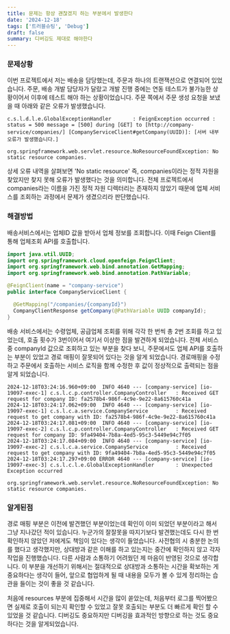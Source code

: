 ```yaml
---
title: 문제는 항상 괜찮겠지 하는 부분에서 발생한다
date: '2024-12-18'
tags: ['트러블슈팅', 'Debug']
draft: false
summary: 디버깅도 제대로 해야한다
---
```


### 문제상황

이번 프로젝트에서 저는 배송을 담당했는데, 주문과 하나의 트랜잭션으로 연결되어 있었습니다. 주문, 배송 개발 담당자가 달랐고 개발 진행 중에는 연동 테스트가 불가능한 상황이어서 이후에 테스트 해야 하는 상황이었습니다. 주문 쪽에서 주문 생성 요청을 보냈을 때 아래와 같은 오류가 발생했습니다.

```
c.s.l.d.l.e.GlobalExceptionHandler       : FeignException occurred : status = 500 message = [500] during [GET] to [http://company-service/companies/] [CompanyServiceClient#getCompany(UUID)]: [서버 내부 오류가 발생했습니다.]
```

```
org.springframework.web.servlet.resource.NoResourceFoundException: No static resource companies.
```

상세 오류 내역을 살펴보면 'No static resource' 즉, companies이라는 정적 자원을 찾았지만 찾지 못해 오류가 발생했다는 것을 의미합니다. 전체 프로젝트에서 companies라는 이름을 가진 정적 자원 디렉터리는 존재하지 않았기 때문에 업체 서비스를 조회하는 과정에서 문제가 생겼으리라 판단했습니다.

### 해결방법

배송서비스에서는 업체ID 값을 받아서 업체 정보를 조회합니다. 이때 Feign Client를 통해 업체조회 API를 호출합니다.

```java
import java.util.UUID;
import org.springframework.cloud.openfeign.FeignClient;
import org.springframework.web.bind.annotation.GetMapping;
import org.springframework.web.bind.annotation.PathVariable;

@FeignClient(name = "company-service")
public interface CompanyServiceClient {

  @GetMapping("/companies/{companyId}")
  CompanyClientResponse getCompany(@PathVariable UUID companyId);
}
```

배송 서비스에서는 수령업체, 공급업체 조회를 위해 각각 한 번씩 총 2번 조회를 하고 있었는데, 호출 횟수가 3번이어서 여기서 이상한 점을 발견하게 되었습니다. 전체 서비스 중 companyId 값으로 조회하고 있는 부분을 찾다 보니, 주문에서도 업체 API를 호출하는 부분이 있었고 경로 매핑이 잘못되어 있다는 것을 알게 되었습니다. 경로매핑을 수정하고 주문에서 호출하는 서비스 로직을 함께 수정한 후 값이 정상적으로 출력되는 점을 알게 되었습니다.

```
2024-12-18T03:24:16.960+09:00  INFO 4640 --- [company-service] [io-19097-exec-1] c.s.l.c.p.controller.CompanyController   : Received GET request for company ID: fa2578b4-986f-4c9e-9e22-8a615760c41a
2024-12-18T03:24:17.062+09:00  INFO 4640 --- [company-service] [io-19097-exec-1] c.s.l.c.a.service.CompanyService         : Received request to get company with ID: fa2578b4-986f-4c9e-9e22-8a615760c41a
2024-12-18T03:24:17.081+09:00  INFO 4640 --- [company-service] [io-19097-exec-2] c.s.l.c.p.controller.CompanyController   : Received GET request for company ID: 9fa49404-7b8a-4ed5-95c3-5449e94c7f05
2024-12-18T03:24:17.084+09:00  INFO 4640 --- [company-service] [io-19097-exec-2] c.s.l.c.a.service.CompanyService         : Received request to get company with ID: 9fa49404-7b8a-4ed5-95c3-5449e94c7f05
2024-12-18T03:24:17.297+09:00 ERROR 4640 --- [company-service] [io-19097-exec-3] c.s.l.c.l.e.GlobalExceptionHandler       : Unexpected Exception occurred

org.springframework.web.servlet.resource.NoResourceFoundException: No static resource companies.
```

### 알게된점

경로 매핑 부분은 이전에 발견했던 부분이었는데 확인이 이미 되었던 부분이라고 해서 그냥 지나갔던 적이 있습니다. 누군가의 잘잘못을 따지기보다 발견했는데도 다시 한 번 확인하지 않았던 저에게도 책임이 있다는 생각이 들었습니다. 사전협의 시 충분한 논의를 했다고 생각했지만, 상대방과 같은 이해를 하고 있는지는 중간에 확인하지 않고 각자 작업을 진행했습니다. 다른 사람과 소통하기 어려웠던 제 마음이 반영된 것으로 생각합니다. 이 부분을 개선하기 위해서는 절대적으로 상대방과 소통하는 시간을 확보하는 게 중요하다는 생각이 들어, 앞으로 협업하게 될 때 내용을 모두가 볼 수 있게 정리하는 습관을 들이는 것이 좋을 것 같습니다.

처음에 resources 부분에 집중해서 시간을 많이 쏟았는데, 처음부터 로그를 찍어봤으면 실제로 호출이 되는지 확인할 수 있었고 잘못 호출되는 부분도 더 빠르게 확인 할 수 있었을 것 같습니다. 디버깅도 중요하지만 디버깅을 효과적인 방향으로 하는 것도 중요하다는 것을 알게되었습니다.